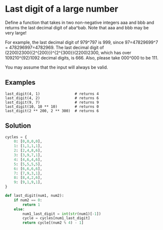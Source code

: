 # Last digit of a large number
Define a function that takes in two non-negative integers aaa and bbb and returns the last decimal digit of aba^bab. Note that aaa and bbb may be very large!

For example, the last decimal digit of 979^797 is 999, since 97=47829699^7 = 478296997=4782969. The last decimal digit of (2200)2300({2^{200}})^{2^{300}}(2200)2300, which has over 109210^{92}1092 decimal digits, is 666. Also, please take 000^000 to be 111.

You may assume that the input will always be valid.
## Examples

    last_digit(4, 1)                # returns 4
    last_digit(4, 2)                # returns 6
    last_digit(9, 7)                # returns 9
    last_digit(10, 10 ** 10)        # returns 0
    last_digit(2 ** 200, 2 ** 300)  # returns 6
    
## Solution
```python
cycles = {
    0: [0,0,0,0],   
    1: [1,1,1,1],
    2: [2,4,8,6],
    3: [3,9,7,1],
    4: [4,6,4,6], 
    5: [5,5,5,5], 
    6: [6,6,6,6], 
    7: [7,9,3,1], 
    8: [8,4,2,6], 
    9: [9,1,9,1], 
}

def last_digit(num1, num2):
    if num2 == 0:
        return 1
    else:
        num1_last_digit = int(str(num1)[-1])
        cycle = cycles[num1_last_digit]
        return cycle[(num2 % 4) - 1]
```
